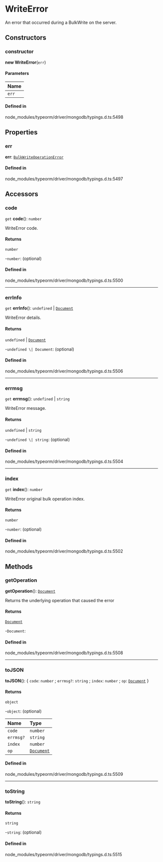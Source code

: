 # WriteError

An error that occurred during a BulkWrite on the server.

## Constructors

### constructor

**new WriteError**(`err`)

#### Parameters

| Name |
| :------ |
| `err` | [`BulkWriteOperationError`](../interfaces/BulkWriteOperationError.md) |

#### Defined in

node_modules/typeorm/driver/mongodb/typings.d.ts:5498

## Properties

### err

 **err**: [`BulkWriteOperationError`](../interfaces/BulkWriteOperationError.md)

#### Defined in

node_modules/typeorm/driver/mongodb/typings.d.ts:5497

## Accessors

### code

`get` **code**(): `number`

WriteError code.

#### Returns

`number`

-`number`: (optional) 

#### Defined in

node_modules/typeorm/driver/mongodb/typings.d.ts:5500

___

### errInfo

`get` **errInfo**(): `undefined` \| [`Document`](../interfaces/Document.md)

WriteError details.

#### Returns

`undefined` \| [`Document`](../interfaces/Document.md)

-`undefined \| Document`: (optional) 

#### Defined in

node_modules/typeorm/driver/mongodb/typings.d.ts:5506

___

### errmsg

`get` **errmsg**(): `undefined` \| `string`

WriteError message.

#### Returns

`undefined` \| `string`

-`undefined \| string`: (optional) 

#### Defined in

node_modules/typeorm/driver/mongodb/typings.d.ts:5504

___

### index

`get` **index**(): `number`

WriteError original bulk operation index.

#### Returns

`number`

-`number`: (optional) 

#### Defined in

node_modules/typeorm/driver/mongodb/typings.d.ts:5502

## Methods

### getOperation

**getOperation**(): [`Document`](../interfaces/Document.md)

Returns the underlying operation that caused the error

#### Returns

[`Document`](../interfaces/Document.md)

-`Document`: 

#### Defined in

node_modules/typeorm/driver/mongodb/typings.d.ts:5508

___

### toJSON

**toJSON**(): { `code`: `number` ; `errmsg?`: `string` ; `index`: `number` ; `op`: [`Document`](../interfaces/Document.md)  }

#### Returns

`object`

-``object``: (optional) 

| Name | Type |
| :------ | :------ |
| `code` | `number` |
| `errmsg?` | `string` |
| `index` | `number` |
| `op` | [`Document`](../interfaces/Document.md) |

#### Defined in

node_modules/typeorm/driver/mongodb/typings.d.ts:5509

___

### toString

**toString**(): `string`

#### Returns

`string`

-`string`: (optional) 

#### Defined in

node_modules/typeorm/driver/mongodb/typings.d.ts:5515
